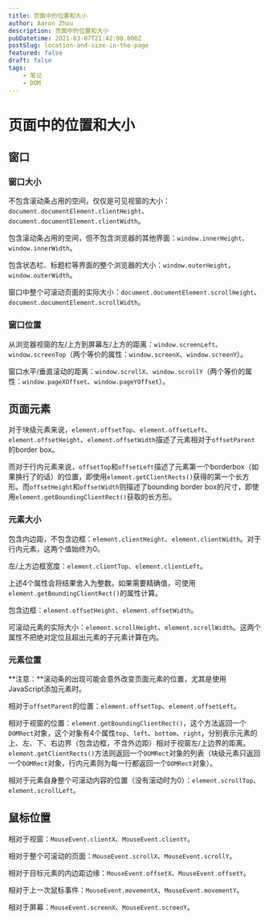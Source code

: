 ```yaml
---
title: 页面中的位置和大小
author: Aaron Zhou
description: 页面中的位置和大小
pubDatetime: 2021-03-07T21:42:00.000Z
postSlug: location-and-size-in-the-page
featured: false
draft: false
tags:
    - 笔记
    - DOM
---
```

# 页面中的位置和大小

## 窗口

### 窗口大小

不包含滚动条占用的空间，仅仅是可见视窗的大小：`document.documentElement.clientHeight`、`document.documentElement.clientWidth`。

包含滚动条占用的空间，但不包含浏览器的其他界面：`window.innerHeight`、`window.innerWidth`。

包含状态栏、标题栏等界面的整个浏览器的大小：`window.outerHeight`，`window.outerWidth`。

窗口中整个可滚动页面的实际大小：`document.documentElement.scrollHeight`、`document.documentElement.scrollWidth`。

### 窗口位置

从浏览器视窗的左/上方到屏幕左/上方的距离：`window.screenLeft`、`window.screenTop`（两个等价的属性：`window.screenX`、`window.screenY`）。

窗口水平/垂直滚动的距离：`window.scrollX`、`window.scrollY`（两个等价的属性：`window.pageXOffset`、`window.pageYOffset`）。

## 页面元素

对于块级元素来说，`element.offsetTop`、`element.offsetLeft`、`element.offsetHeight`、`element.offsetWidth`描述了元素相对于`offsetParent`的border box。

而对于行内元素来说，`offsetTop`和`offsetLeft`描述了元素第一个borderbox（如果换行了的话）的位置，即使用`element.getClientRects()`获得的第一个长方形。而`offsetHeight`和`offsetWidth`则描述了bounding border box的尺寸，即使用`element.getBoundingClientRect()`获取的长方形。

### 元素大小

包含内边距，不包含边框：`element.clientHeight`、`element.clientWidth`。对于行内元素，这两个值始终为0。

左/上方边框宽度：`element.clientTop`、`element.clientLeft`。

上述4个属性会将结果舍入为整数。如果需要精确值，可使用`element.getBoundingClientRect()`的属性计算。

包含边框：`element.offsetHeight`、`element.offsetWidth`。

可滚动元素的实际大小：`element.scrollHeight`、`element.scrollWidth`。这两个属性不把绝对定位且超出元素的子元素计算在内。

### 元素位置

**注意：**滚动条的出现可能会意外改变页面元素的位置，尤其是使用JavaScript添加元素时。

相对于`offsetParent`的位置：`element.offsetTop`、`element.offsetLeft`。

相对于视窗的位置：`element.getBoundingClientRect()`，这个方法返回一个`DOMRect`对象，这个对象有4个属性`top`、`left`、`bottom`、`right`，分别表示元素的上、左、下、右边界（包含边框，不含外边距）相对于视窗左/上边界的距离。`element.getClientRects()`方法则返回一个`DOMRect`对象的列表（块级元素只返回一个`DOMRect`对象，行内元素则为每一行都返回一个`DOMRect`对象）。

相对于元素自身整个可滚动内容的位置（没有滚动时为0）：`element.scrollTop`、`element.scrollLeft`。

## 鼠标位置

相对于视窗：`MouseEvent.clientX`、`MouseEvent.clientY`。

相对于整个可滚动的页面：`MouseEvent.scrollX`、`MouseEvent.scrollY`。

相对于目标元素的内边距边缘：`MouseEvent.offsetX`、`MouseEvent.offsetY`。

相对于上一次鼠标事件：`MouseEvent.movementX`、`MouseEvent.movementY`。

相对于屏幕：`MouseEvent.screenX`、`MouseEvent.screenY`。
